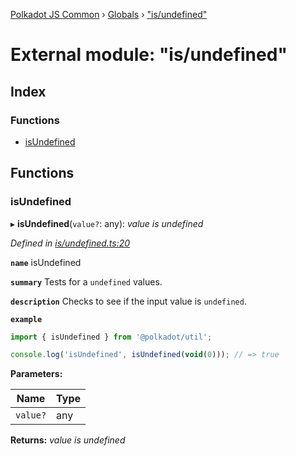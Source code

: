 [Polkadot JS Common](../README.md) › [Globals](../globals.md) › ["is/undefined"](_is_undefined_.md)

# External module: "is/undefined"

## Index

### Functions

* [isUndefined](_is_undefined_.md#isundefined)

## Functions

###  isUndefined

▸ **isUndefined**(`value?`: any): *value is undefined*

*Defined in [is/undefined.ts:20](https://github.com/polkadot-js/common/blob/983ca718/packages/util/src/is/undefined.ts#L20)*

**`name`** isUndefined

**`summary`** Tests for a `undefined` values.

**`description`** 
Checks to see if the input value is `undefined`.

**`example`** 
<BR>

```javascript
import { isUndefined } from '@polkadot/util';

console.log('isUndefined', isUndefined(void(0))); // => true
```

**Parameters:**

Name | Type |
------ | ------ |
`value?` | any |

**Returns:** *value is undefined*
